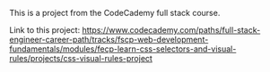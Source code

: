 This is a project from the CodeCademy full stack course.

Link to this project: https://www.codecademy.com/paths/full-stack-engineer-career-path/tracks/fscp-web-development-fundamentals/modules/fecp-learn-css-selectors-and-visual-rules/projects/css-visual-rules-project